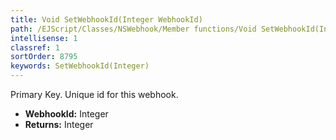 ```yaml
---
title: Void SetWebhookId(Integer WebhookId)
path: /EJScript/Classes/NSWebhook/Member functions/Void SetWebhookId(Integer p_0)
intellisense: 1
classref: 1
sortOrder: 8795
keywords: SetWebhookId(Integer)
---
```



Primary Key. Unique id for this webhook.



* **WebhookId:** Integer
* **Returns:** Integer


